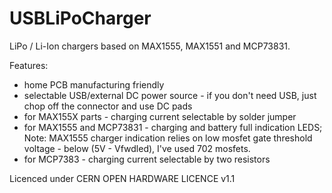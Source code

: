 USBLiPoCharger
==============

LiPo / Li-Ion chargers based on MAX1555, MAX1551 and MCP73831. 

Features: 
 - home PCB manufacturing friendly
 - selectable USB/external DC power source - if you don't need USB, just chop off the connector and use DC pads
 - for MAX155X parts - charging current selectable by solder jumper
 - for MAX1555 and MCP73831 - charging and battery full indication LEDS; Note: MAX1555 charger indication relies on low mosfet gate threshold voltage - below (5V - Vfwdled), I've used 702 mosfets.
 - for MCP7383 - charging current selectable by two resistors

Licenced under CERN OPEN HARDWARE LICENCE v1.1
